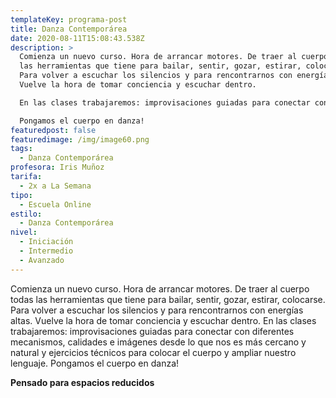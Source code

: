 ```yaml
---
templateKey: programa-post
title: Danza Contemporárea
date: 2020-08-11T15:08:43.538Z
description: >
  Comienza un nuevo curso. Hora de arrancar motores. De traer al cuerpo todas
  las herramientas que tiene para bailar, sentir, gozar, estirar, colocarse.
  Para volver a escuchar los silencios y para rencontrarnos con energías altas.
  Vuelve la hora de tomar conciencia y escuchar dentro.

  En las clases trabajaremos: improvisaciones guiadas para conectar con diferentes mecanismos, calidades e imágenes desde lo que nos es más cercano y natural y ejercicios técnicos para colocar el cuerpo y ampliar nuestro lenguaje. 

  Pongamos el cuerpo en danza!
featuredpost: false
featuredimage: /img/image60.png
tags:
  - Danza Contemporárea
profesora: Iris Muñoz
tarifa:
  - 2x a La Semana
tipo:
  - Escuela Online
estilo:
  - Danza Contemporárea
nivel:
  - Iniciación
  - Intermedio
  - Avanzado
---
```


Comienza un nuevo curso. Hora de arrancar motores. De traer al cuerpo todas las herramientas que tiene para bailar, sentir, gozar, estirar, colocarse. Para volver a escuchar los silencios y para rencontrarnos con energías altas. Vuelve la hora de tomar conciencia y escuchar dentro.
En las clases trabajaremos: improvisaciones guiadas para conectar con diferentes mecanismos, calidades e imágenes desde lo que nos es más cercano y natural y ejercicios técnicos para colocar el cuerpo y ampliar nuestro lenguaje.
Pongamos el cuerpo en danza!

**Pensado para espacios reducidos**
